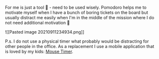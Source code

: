 For me is just a tool 🔧 - need to be used wisely. Pomodoro helps me to motivate myself when I have a bunch of boring tickets on the board but usually distract me easily when I'm in the middle of the mission where I do not need additional motivation 🚀

![[Pasted image 20210911234934.png]]

P.s. I do not use a physical timer what probably would be distracting for other people in the office. As a replacement I use a mobile application that is loved by my kids: [Mouse Timer](https://play.google.com/store/apps/details?id=jp.co.litalico.mousetimer1). 